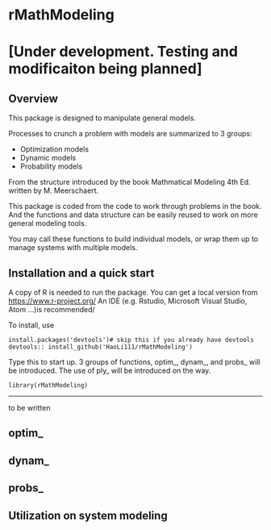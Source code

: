 # rMathModeling

# [Under development. Testing and modificaiton being planned]

## Overview

This package is designed to manipulate general models.

Processes to crunch a problem with models are summarized to 3 groups:

 - Optimization models
 - Dynamic models
 - Probability models

From the structure introduced by the book Mathmatical Modeling 4th Ed. written by M. Meerschaert.

This package is coded from the code to work  through problems in the book. And  the functions and data structure can be
easily reused to work on more general modeling tools.

You may call these functions to build individual models, or wrap them up to manage systems with multiple models.

## Installation and a quick start

A copy of R is needed to run the package. You can get a local version from
https://www.r-project.org/
An IDE (e.g. Rstudio, Microsoft Visual Studio, Atom ...)is recommended/

To install, use 
```
install.packages('devtools')# skip this if you already have devtools
devtools:: install_github('HaoLi111/rMathModeling')
```

Type this to start up. 3 groups of functions, optim_, dynam_, and probs_ will be introduced.
The use of ply_ will be introduced on the way.
```
library(rMathModeling)
```


------------------------------------
to be written
## optim_

## dynam_

## probs_

## Utilization on system modeling


